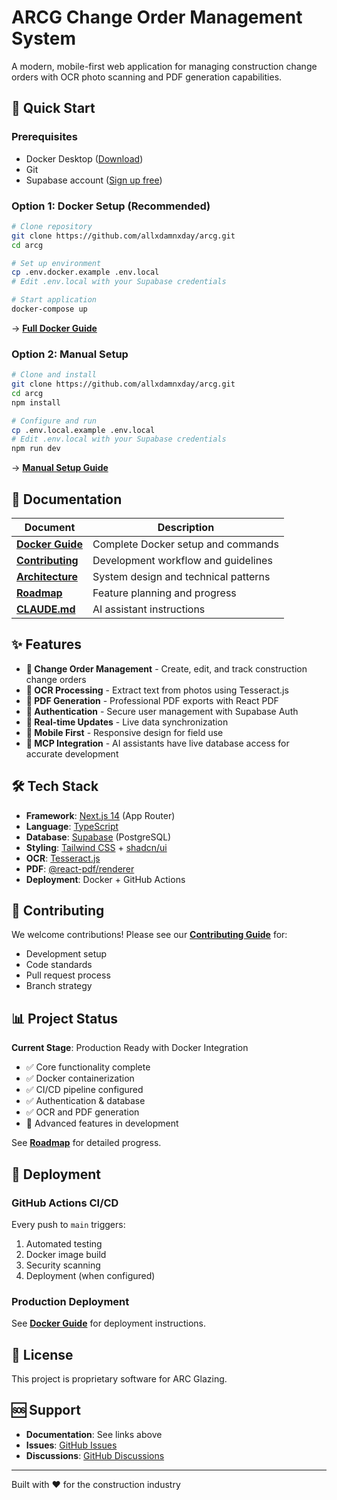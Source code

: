 # ARCG Change Order Management System

A modern, mobile-first web application for managing construction change orders with OCR photo scanning and PDF generation capabilities.

## 🚀 Quick Start

### Prerequisites
- Docker Desktop ([Download](https://www.docker.com/products/docker-desktop))
- Git
- Supabase account ([Sign up free](https://supabase.com))

### Option 1: Docker Setup (Recommended)
```bash
# Clone repository
git clone https://github.com/allxdamnxday/arcg.git
cd arcg

# Set up environment
cp .env.docker.example .env.local
# Edit .env.local with your Supabase credentials

# Start application
docker-compose up
```
→ **[Full Docker Guide](./README_DOCKER.md)**

### Option 2: Manual Setup
```bash
# Clone and install
git clone https://github.com/allxdamnxday/arcg.git
cd arcg
npm install

# Configure and run
cp .env.local.example .env.local
# Edit .env.local with your Supabase credentials
npm run dev
```
→ **[Manual Setup Guide](./docs/MANUAL_SETUP.md)**

## 📖 Documentation

| Document | Description |
|----------|-------------|
| **[Docker Guide](./README_DOCKER.md)** | Complete Docker setup and commands |
| **[Contributing](./CONTRIBUTING.md)** | Development workflow and guidelines |
| **[Architecture](./docs/ARCHITECTURE.md)** | System design and technical patterns |
| **[Roadmap](./docs/ROADMAP.md)** | Feature planning and progress |
| **[CLAUDE.md](./CLAUDE.md)** | AI assistant instructions |

## ✨ Features

- **📝 Change Order Management** - Create, edit, and track construction change orders
- **📸 OCR Processing** - Extract text from photos using Tesseract.js
- **📄 PDF Generation** - Professional PDF exports with React PDF
- **🔐 Authentication** - Secure user management with Supabase Auth
- **💾 Real-time Updates** - Live data synchronization
- **📱 Mobile First** - Responsive design for field use
- **🔌 MCP Integration** - AI assistants have live database access for accurate development

## 🛠 Tech Stack

- **Framework**: [Next.js 14](https://nextjs.org) (App Router)
- **Language**: [TypeScript](https://www.typescriptlang.org)
- **Database**: [Supabase](https://supabase.com) (PostgreSQL)
- **Styling**: [Tailwind CSS](https://tailwindcss.com) + [shadcn/ui](https://ui.shadcn.com)
- **OCR**: [Tesseract.js](https://tesseract.projectnaptha.com)
- **PDF**: [@react-pdf/renderer](https://react-pdf.org)
- **Deployment**: Docker + GitHub Actions

## 🤝 Contributing

We welcome contributions! Please see our **[Contributing Guide](./CONTRIBUTING.md)** for:
- Development setup
- Code standards
- Pull request process
- Branch strategy

## 📊 Project Status

**Current Stage**: Production Ready with Docker Integration

- ✅ Core functionality complete
- ✅ Docker containerization
- ✅ CI/CD pipeline configured
- ✅ Authentication & database
- ✅ OCR and PDF generation
- 🚧 Advanced features in development

See **[Roadmap](./docs/ROADMAP.md)** for detailed progress.

## 🚀 Deployment

### GitHub Actions CI/CD
Every push to `main` triggers:
1. Automated testing
2. Docker image build
3. Security scanning
4. Deployment (when configured)

### Production Deployment
See **[Docker Guide](./README_DOCKER.md#deployment)** for deployment instructions.

## 📄 License

This project is proprietary software for ARC Glazing.

## 🆘 Support

- **Documentation**: See links above
- **Issues**: [GitHub Issues](https://github.com/allxdamnxday/arcg/issues)
- **Discussions**: [GitHub Discussions](https://github.com/allxdamnxday/arcg/discussions)

---

Built with ❤️ for the construction industry